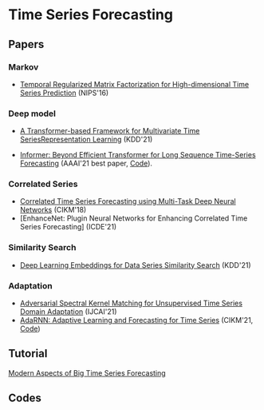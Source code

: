 # Time Series Forecasting

## Papers

### Markov 

* [Temporal Regularized Matrix Factorization for High-dimensional Time Series Prediction](https://proceedings.neurips.cc/paper/2016/file/85422afb467e9456013a2a51d4dff702-Paper.pdf) (NIPS'16)

### Deep model 

* [A Transformer-based Framework for Multivariate Time SeriesRepresentation Learning](https://dl.acm.org/doi/epdf/10.1145/3447548.3467401) (KDD'21)

* [Informer: Beyond Efficient Transformer for Long Sequence Time-Series Forecasting](https://www.aaai.org/AAAI21Papers/AAAI-7346.ZhouHaoyi.pdf) (AAAI'21 best paper, [Code](https://github.com/zhouhaoyi/Informer2020)).  


### Correlated Series 
* [Correlated Time Series Forecasting using Multi-Task Deep Neural Networks](http://people.cs.aau.dk/~byang/papers/CIKM2018-AECRNN.pdf) (CIKM'18)
* [EnhanceNet: Plugin Neural Networks for Enhancing Correlated Time Series Forecasting] (ICDE'21)

### Similarity Search
* [Deep Learning Embeddings for Data Series Similarity Search](https://dl.acm.org/doi/pdf/10.1145/3447548.3467317) (KDD'21)

### Adaptation
* [Adversarial Spectral Kernel Matching for Unsupervised Time Series Domain Adaptation](https://www.ijcai.org/proceedings/2021/0378.pdf) (IJCAI'21)
* [AdaRNN: Adaptive Learning and Forecasting for Time Series](https://arxiv.org/pdf/2108.04443.pdf) (CIKM'21, [Code](https://github.com/jindongwang/transferlearning/tree/master/code/deep/adarnn))

## Tutorial
[Modern Aspects of Big Time Series Forecasting](https://lovvge.github.io/Forecasting-Tutorial-IJCAI-2021/)

## Codes
